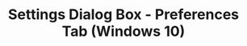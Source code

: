 ---
title: Settings Dialog Box - Preferences Tab (Windows 10)
description: To display the Settings dialog box, in Application Compatibility Manager (ACM), on the Tools menu, click Settings.
redirect_url: https://technet.microsoft.com/en-us/itpro/windows/deploy/manage-windows-upgrades-with-upgrade-analytics
---